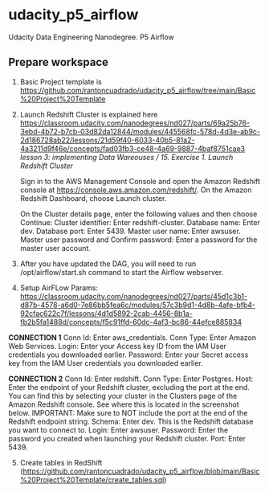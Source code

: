 # udacity_p5_airflow
Udacity Data Engineering Nanodegree. P5 Airflow


## Prepare workspace

1. Basic Project template is https://github.com/rantoncuadrado/udacity_p5_airflow/tree/main/Basic%20Project%20Template
2. Launch Redshift Cluster is explained here https://classroom.udacity.com/nanodegrees/nd027/parts/69a25b76-3ebd-4b72-b7cb-03d82da12844/modules/445568fc-578d-4d3e-ab9c-2d186728ab22/lessons/21d59f40-6033-40b5-81a2-4a3211d9f46e/concepts/fad03fb3-ce48-4a69-9887-4baf8751cae3 _lesson 3: implementing Data Wareouses / 15. Exercise 1. Launch Redshift Cluster_

    Sign in to the AWS Management Console and open the Amazon Redshift console at https://console.aws.amazon.com/redshift/.
    On the Amazon Redshift Dashboard, choose Launch cluster.

    On the Cluster details page, enter the following values and then choose Continue:
        Cluster identifier: Enter redshift-cluster.
        Database name: Enter dev.
        Database port: Enter 5439.
        Master user name: Enter awsuser.
        Master user password and Confirm password: Enter a password for the master user account.



4. After you have updated the DAG, you will need to run /opt/airflow/start.sh command to start the Airflow webserver. 
5. Setup AirFLow Params: https://classroom.udacity.com/nanodegrees/nd027/parts/45d1c3b1-d87b-4578-a6d0-7e86bb5fea6c/modules/57c3b9d1-4d8b-4afe-bfb4-92cfac622c7f/lessons/4d1d5892-2cab-4456-8b1a-fb2b5fa1488d/concepts/f5c91ffd-60dc-4af3-bc86-44efce885834 

__CONNECTION 1__
Conn Id: Enter aws_credentials.
Conn Type: Enter Amazon Web Services.
Login: Enter your Access key ID from the IAM User credentials you downloaded earlier.
Password: Enter your Secret access key from the IAM User credentials you downloaded earlier.

__CONNECTION 2__
Conn Id: Enter redshift.
Conn Type: Enter Postgres.
Host: Enter the endpoint of your Redshift cluster, excluding the port at the end. You can find this by selecting your cluster in the Clusters page of the Amazon Redshift console. See where this is located in the screenshot below. IMPORTANT: Make sure to NOT include the port at the end of the Redshift endpoint string.
Schema: Enter dev. This is the Redshift database you want to connect to.
Login: Enter awsuser.
Password: Enter the password you created when launching your Redshift cluster.
Port: Enter 5439.

5. Create tables in RedShift (https://github.com/rantoncuadrado/udacity_p5_airflow/blob/main/Basic%20Project%20Template/create_tables.sql)
